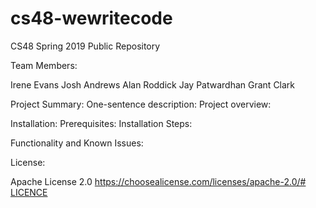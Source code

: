 # cs48-wewritecode
CS48 Spring 2019 Public Repository

Team Members:

Irene Evans
Josh Andrews
Alan Roddick
Jay Patwardhan
Grant Clark

Project Summary:
    One-sentence description:
    Project overview:

Installation:
    Prerequisites:
    Installation Steps:

Functionality and Known Issues:

License:

Apache License 2.0
https://choosealicense.com/licenses/apache-2.0/#
[LICENCE](LICENSE)